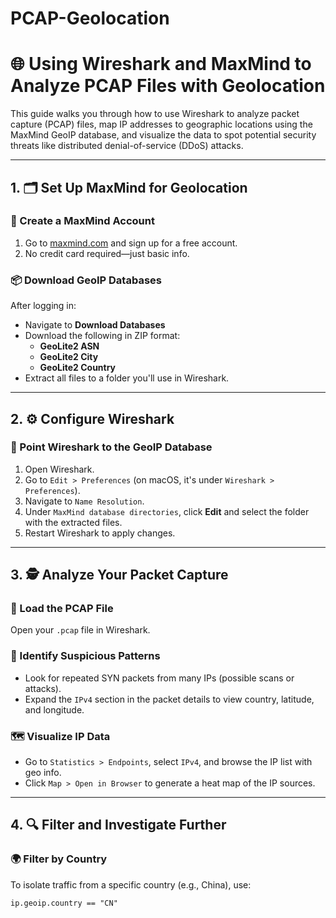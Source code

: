 # PCAP-Geolocation

# 🌐 Using Wireshark and MaxMind to Analyze PCAP Files with Geolocation

This guide walks you through how to use Wireshark to analyze packet capture (PCAP) files, map IP addresses to geographic locations using the MaxMind GeoIP database, and visualize the data to spot potential security threats like distributed denial-of-service (DDoS) attacks.

---

## 1. 🗂️ Set Up MaxMind for Geolocation

### 🔐 Create a MaxMind Account  
1. Go to [maxmind.com](https://www.maxmind.com/) and sign up for a free account.  
2. No credit card required—just basic info.

### 📦 Download GeoIP Databases  
After logging in:
- Navigate to **Download Databases**
- Download the following in ZIP format:
  - **GeoLite2 ASN**
  - **GeoLite2 City**
  - **GeoLite2 Country**
- Extract all files to a folder you'll use in Wireshark.

---

## 2. ⚙️ Configure Wireshark

### 📁 Point Wireshark to the GeoIP Database  
1. Open Wireshark.  
2. Go to `Edit > Preferences` (on macOS, it's under `Wireshark > Preferences`).  
3. Navigate to `Name Resolution`.  
4. Under `MaxMind database directories`, click **Edit** and select the folder with the extracted files.  
5. Restart Wireshark to apply changes.

---

## 3. 🕵️ Analyze Your Packet Capture

### 📂 Load the PCAP File  
Open your `.pcap` file in Wireshark.

### 🧠 Identify Suspicious Patterns  
- Look for repeated SYN packets from many IPs (possible scans or attacks).  
- Expand the `IPv4` section in the packet details to view country, latitude, and longitude.

### 🗺️ Visualize IP Data  
- Go to `Statistics > Endpoints`, select `IPv4`, and browse the IP list with geo info.  
- Click `Map > Open in Browser` to generate a heat map of the IP sources.

---

## 4. 🔍 Filter and Investigate Further

### 🌍 Filter by Country  
To isolate traffic from a specific country (e.g., China), use:
```wireshark
ip.geoip.country == "CN"
